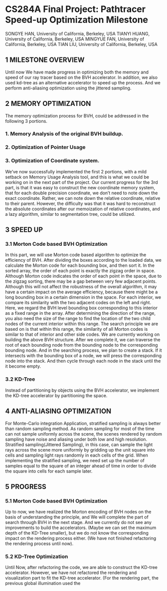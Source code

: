 # CS284A Final Project: Pathtracer Speed-up Optimization Milestone

SONGYE HAN, University of California, Berkeley, USA
TIANYI HUANG, University of California, Berkeley, USA
MINGYUE FAN, University of California, Berkeley, USA
TIAN LIU, University of California, Berkeley, USA


## 1 MILESTONE OVERVIEW
Until now We have made progress in optimizing both the memory and speed of our ray tracer based on the BVH accelerator. In addition, we also used kd-tree as an alternative accelerator to speed up the process. And we perform anti-aliasing optimization using the jittered sampling.

## 2 MEMORY OPTIMIZATION
The memory optimization process for BVH, could be addressed in the following 3 portions.
### 1. Memory Analysis of the original BVH buildup.
### 2. Optimization of Pointer Usage
### 3. Optimization of Coordinate system.
We’ve now successfully implemented the first 2 portions, with a mild setback on Memory Usage Analysis tool, and this is what we could be working on in the next part of the project. Our current progress for the 3rd part, is that it was easy to construct the new coordinate memory system, that for each double precision coordinate, we don’t need to note down the exact coordinate. Rather, we can note down the relative coordinate, relative to their parent. However, the difficulty was that it was hard to reconstruct the absolute coordinates after our memoization of relative coordinates, and a lazy algorithm, similar to segmentation tree, could be utilized.
## 3 SPEED UP
### 3.1 Morton Code based BVH Optimization
In this part, we will use Morton code based algorithm to optimize the efficiency of BVH.
After dividing the boxes according to the loaded data, we calculate the Morton code for each bounding box, and then sort it. In the sorted array, the order of each point is exactly the zigzag order in space. Although Morton code indicates the order of each point in the space, due to the zigzag sorting, there may be a gap between very few adjacent points.
Although this will not affect the robustness of the overall algorithm, it may have a certain impact on the average
efficiency, because there might be a long bounding box in a certain dimension in the space.
For each interior, we compare its similarity with the two adjacent codes on the left and right. Here, we regard the BVH
level bounding box corresponding to this interior as a fixed range in the array. After determining the direction of the
range, you also need the size of the range to find the location of the two child nodes of the current interior within this
range. The search principle we are based on is that within this range, the similarity of all Morton codes is similar to
that of interior and other side codes.
We are currently working on building the above BVH structure. After we complete it, we can traverse the root of each
bounding node from the bounding node to the corresponding bounding node. And in the searching process, we plan to
create a stack. If it intersects with the bounding box of a node, we will press the corresponding node into the stack. And
then cycle through each node in the stack until the it become empty.
### 3.2 KD-Tree
Instead of partitioning by objects using the BVH accelerator, we implement the KD-tree accelerator by partitioning the
space.
## 4 ANTI-ALIASING OPTIMIZATION
For Monte-Carlo integration Application, stratified sampling is always better than random sampling method. As random
sampling for most of the time can not sample uniformly across the scene, the scenes rendered by random sampling
have noise and aliasing under both low and high resolution. Stratified sampling(Jittered Sampling), in this case, can
sample the light rays across the scene more uniformly by gridding up the unit square into cells and sampling light rays
randomly in each cells of the grid. When implementing the stratified sampling, we need set up the number of samples
equal to the square of an integer ahead of time in order to divide the square into cells for each sample later.
## 5 PROGRESS
### 5.1 Morton Code based BVH Optimization
Up to now, we have realized the Morton encoding of BVH nodes on the basis of understanding the principle, and We
will complete the part of search through BVH in the next stage. And we currently do not see any improvements to build
the accelerators. (Maybe we can set the maximum depth of the KD-Tree smaller), but we do not know the corresponding
impact on the rendering process either. (We have not finished refactoring the rendering process until now).
### 5.2 KD-Tree Optimization
Until Now, after refactoring the code, we are able to construct the KD-tree accelerator. However, we have not refactored
the rendering and visualization part to fit the KD-tree accelerator. (For the rendering part, the previous global illumination
used the 
